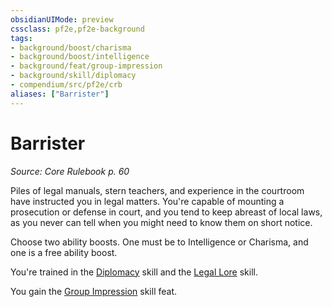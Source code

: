 ```yaml
---
obsidianUIMode: preview
cssclass: pf2e,pf2e-background
tags:
- background/boost/charisma
- background/boost/intelligence
- background/feat/group-impression
- background/skill/diplomacy
- compendium/src/pf2e/crb
aliases: ["Barrister"]
---
```

# Barrister
*Source: Core Rulebook p. 60*  

Piles of legal manuals, stern teachers, and experience in the courtroom have instructed you in legal matters. You're capable of mounting a prosecution or defense in court, and you tend to keep abreast of local laws, as you never can tell when you might need to know them on short notice.

Choose two ability boosts. One must be to Intelligence or Charisma, and one is a free ability boost.

You're trained in the [Diplomacy](/compendium/skills.md#Diplomacy) skill and the [Legal Lore](/compendium/skills.md#Lore) skill.

You gain the [Group Impression](/compendium/feats/group-impression.md) skill feat.